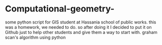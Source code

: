 # Computational-geometry-
some python script for GIS student at Hassania school of public works.
this was a homework, we needed to do. so after doing it I decided to put it on Github just to help other students and give them a way to start with.
graham scan's algorithm using python
